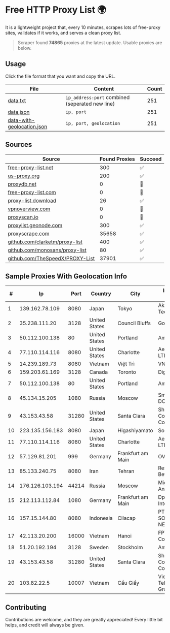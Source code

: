 
# Free HTTP Proxy List 🌍

It is a lightweight project that, every 10 minutes, scrapes lots of free-proxy sites, validates if it works, and serves a clean proxy list.


> Scraper found **74865** proxies at the latest update. Usable proxies are below.

## Usage

Click the file format that you want and copy the URL.


|File|Content|Count|
|----|-------|-----|
|[data.txt](https://raw.githubusercontent.com/themiralay/Proxy-List-World/master/data.txt)|`ip_address:port` combined (seperated new line)|251|
|[data.json](https://raw.githubusercontent.com/themiralay/Proxy-List-World/master/data.json)|`ip, port`|251|
|[data-with-geolocation.json](https://raw.githubusercontent.com/themiralay/Proxy-List-World/master/data-with-geolocation.json)|`ip, port, geolocation`|251|

## Sources

|Source|Found Proxies|Succeed|
|------|-------------|-------|
|[free-proxy-list.net](https://free-proxy-list.net)|300|✅|
|[us-proxy.org](https://www.us-proxy.org)|200|✅|
|[proxydb.net](http://proxydb.net)|0|🚫|
|[free-proxy-list.com](https://free-proxy-list.com/?page=&port=&type%5B%5D=http&type%5B%5D=https&up_time=0&search=Search)|0|🚫|
|[proxy-list.download](https://www.proxy-list.download/HTTP)|26|✅|
|[vpnoverview.com](https://vpnoverview.com/privacy/anonymous-browsing/free-proxy-servers)|0|🚫|
|[proxyscan.io](https://www.proxyscan.io)|0|🚫|
|[proxylist.geonode.com](https://proxylist.geonode.com/api/proxy-list?limit=300&page=1&sort_by=lastChecked&sort_type=desc&protocols=http,https)|300|✅|
|[proxyscrape.com](https://api.proxyscrape.com/v2/?request=displayproxies&protocol=http&timeout=10000&country=all&ssl=all&anonymity=all)|35658|✅|
|[github.com/clarketm/proxy-list](https://raw.githubusercontent.com/clarketm/proxy-list/master/proxy-list-raw.txt)|400|✅|
|[github.com/monosans/proxy-list](https://raw.githubusercontent.com/monosans/proxy-list/main/proxies/http.txt)|80|✅|
|[github.com/TheSpeedX/PROXY-List](https://raw.githubusercontent.com/TheSpeedX/PROXY-List/master/http.txt)|37901|✅|


## Sample Proxies With Geolocation Info

|#|Ip|Port|Country|City|Internet Service Provider|
|-|--|----|-------|----|-------------------------|
|1|139.162.78.109|8080|Japan|Tokyo|Akamai Technologies, Inc.|
|2|35.238.111.20|3128|United States|Council Bluffs|Google LLC|
|3|50.112.100.138|80|United States|Portland|Amazon.com, Inc.|
|4|77.110.114.116|8080|United States|Charlotte|Aeza International LTD|
|5|14.239.189.73|8080|Vietnam|Việt Trì|VNPT|
|6|159.203.61.169|3128|Canada|Toronto|DigitalOcean, LLC|
|7|50.112.100.138|80|United States|Portland|Amazon.com, Inc.|
|8|45.134.15.205|1080|Russia|Moscow|Smart Digital Ideas DOO|
|9|43.153.43.58|31280|United States|Santa Clara|Shenzhen Tencent Computer Systems Company Limited|
|10|223.135.156.183|8080|Japan|Higashiyamato|So-net Corporation|
|11|77.110.114.116|8080|United States|Charlotte|Aeza International LTD|
|12|57.129.81.201|999|Germany|Frankfurt am Main|OVH SAS|
|13|85.133.240.75|8080|Iran|Tehran|Respina Networks & Beyond PJSC|
|14|176.126.103.194|44214|Russia|Moscow|Miglovets Egor Andreevich|
|15|212.113.112.84|1080|Germany|Frankfurt am Main|DpkgSoft International Limited|
|16|157.15.144.80|8080|Indonesia|Cilacap|PT. INDOTEK SOLUTION NETWORK|
|17|42.113.20.200|16000|Vietnam|Hanoi|FPT Telecom Company|
|18|51.20.192.194|3128|Sweden|Stockholm|Amazon.com, Inc.|
|19|43.153.43.58|31280|United States|Santa Clara|Shenzhen Tencent Computer Systems Company Limited|
|20|103.82.22.5|10007|Vietnam|Cầu Giấy|Vietnam Posts and Telecommunications Group|



## Contributing

Contributions are welcome, and they are greatly appreciated! Every
little bit helps, and credit will always be given.

